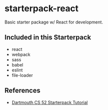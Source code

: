 # starterpack-react

Basic starter package w/ React for development. 

## Included in this Starterpack
* react
* webpack
* sass
* babel
* eslint
* file-loader

## References
* [Dartmouth CS 52 Starterpack Tutorial](https://cs52.me/assignments/sa/starterpack/)
